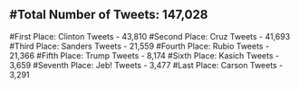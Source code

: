 #Total Number of Tweets: 147,028 
---
#First Place: Clinton Tweets - 43,810
#Second Place: Cruz Tweets - 41,693
#Third Place: Sanders Tweets - 21,559
#Fourth Place: Rubio Tweets - 21,366
#Fifth Place: Trump Tweets - 8,174
#Sixth Place: Kasich Tweets - 3,659
#Seventh Place: Jeb! Tweets - 3,477
#Last Place: Carson Tweets - 3,291
